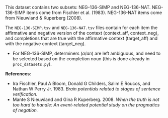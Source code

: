 This dataset contains two subsets: NEG-136-SIMP and NEG-136-NAT. NEG-136-SIMP items come from Fischler et al. (1983). NEG-136-NAT items come from Nieuwland & Kuperberg (2008).

The `NEG-136-SIMP.tsv` and `NEG-136-NAT.tsv` files contain for each item the affirmative and negative version of the context (context_aff, context_neg), and completions that are true with the affirmative context (target_aff) and with the negative context (target_neg).

* For NEG-136-SIMP, determiners (*a*/*an*) are left ambiguous, and need to be selected based on the completion noun (this is done already in `proc_datasets.py`).

**References**:
* Ira Fischler, Paul A Bloom, Donald G Childers, Salim E Roucos, and Nathan W Perry Jr. 1983. *Brain potentials related to stages of sentence verification.*
* Mante S Nieuwland and Gina R Kuperberg. 2008. *When the truth is not too hard to handle: An event-related potential study on the pragmatics of negation.*
